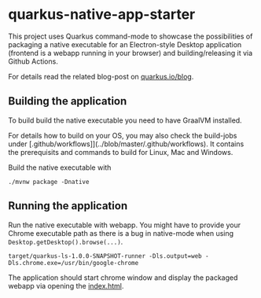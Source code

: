 # quarkus-native-app-starter

This project uses Quarkus command-mode to showcase the possibilities of packaging a native executable for an Electron-style Desktop application (frontend is a webapp running in your browser) and building/releasing it via Github Actions.

For details read the related blog-post on [quarkus.io/blog](https://quarkus.io/blog/).

## Building the application

To build build the native executable you need to have GraalVM installed.

For details how to build on your OS, you may also check the build-jobs under [.github/workflows]](../blob/master/.github/workflows). It contains the prerequisits and commands to build for Linux, Mac and Windows.

Build the native executable with

```
./mvnw package -Dnative
```

## Running the application

Run the native executable with webapp. You might have to provide your Chrome executable path as there is a bug in native-mode when using `Desktop.getDesktop().browse(...)`.

```
target/quarkus-ls-1.0.0-SNAPSHOT-runner -Dls.output=web -Dls.chrome.exe=/usr/bin/google-chrome
```
The application should start chrome window and display the packaged webapp via opening the [index.html](../blob/master/src/main/resources/META-INF/resources/index.html).